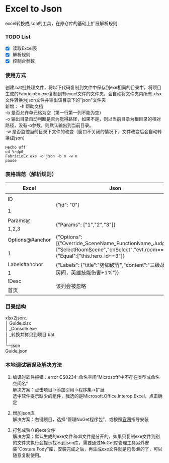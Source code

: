 # Excel to Json
excel转换成json的工具，在原仓库的基础上扩展解析规则  

### TODO List  
- [x] 读取Excel表  
- [x] 解析规则  
- [x] 控制台参数  

### 使用方式
创建.bat批处理文件，将以下代码复制到文件中保存到exe相同的目录中，将项目生成的FabricioEx.exe复制到有excel文件的文件夹，会自动将文件夹内所有.xlsx文件转换为json文件并输出该目录下的"json"文件夹  
新增： 
-h 帮助文档  
-b 是否允许单元格为空（第一行第一列不能为空）   
-o 输出目录自动判断是否为觉得路径，如果不是，则以当前目录为根目录的相对路径，没有-o参数，则默认输出到当前目录。  
-w 是否监控当前目录下文件的改变（窗口不关闭的情况下，文件改变后会自动转换成json）
```
@echo off
cd %~dp0
FabricioEx.exe -o json -b n -w n
pause
```

### 表格规范（解析规则） 
<table>
<thead><tr><th>Excel</th><th>Json</th><th>用处</th></tr></thead><tbody>
 <tr>
 <td>ID</td>
 <td rowspan="2">{"id": "0"}</td>
 <td rowspan="2">number,string等基本类型的简单数据结构</td>
 </tr>
 <tr><td>1</td></tr>
 <tr><td>Params@</td><td rowspan="2">{"Params": ["1","2","3"]}</td><td rowspan="2">集合数据</td></tr>
 <tr><td>1,2,3</td></tr>
 <tr><td>Options@#anchor</td><td rowspan="2">{"Options": [{"Override_SceneName_FunctionName_Judge":["SelectRoomScene","onSelect","evt.room==3"]},{"Equal":["this.hero_id==3"]}</td><td rowspan="2">集合对象</td></tr>
 <tr><td>1</td></tr>
 <tr><td>Labels#anchor</td><td rowspan="2">{"Labels": {"title":"势如破竹","content":"三级战斗房间，英雄技能伤害+1%"}}</td><td rowspan="2">单个对象</td></tr>
 <tr><td>1</td></tr>
 <tr><td>!Desc</td><td rowspan="2">该列会被忽略</td><td rowspan="2">注释</td></tr>
 <tr><td>首页</td></tr>
</tbody></table>

### 目录结构
xlsx2json:.  
│  Guide.xlsx  
│  _Console.exe  
│  _转换并拷贝到项目.bat  
│   
└─json  
           Guide.json  
        
### 本地调试错误及解决方法
1. 编译时软件报错：error CS0234: 命名空间“Microsoft”中不存在类型或命名空间名“  
解决方案：点击项目->添加引用->程序集->扩展  
选中软件提示缺少的组件，我选的是Microsoft.Office.Interop.Excel，点击确定  

2. 增加json库  
解决方案：右键项目，选择“管理NuGet程序包”，或按照[官网](https://www.nuget.org/packages/Newtonsoft.Json)指导安装

3. 打包成独立的exe文件  
解决方案：默认生成的exe文件和dll文件是分开的，如果只复制exe文件到别的文件夹执行会提示找不到json库，需要通过NuGet库管理工具另外安装“Costura.Fody”库，安装完成之后，再生成exe文件就是包含dll的了，可以随意复制使用。
